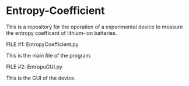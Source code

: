# Entropy-Coefficient

This is a repository for the operation of a experimental device to measure the entropy coefficent of lithium-ion batteries. 


FILE #1: EntropyCoefficient.py

This is the main file of the program. 

FILE #2: EntropuGUI.py

This is the GUI of the device.

